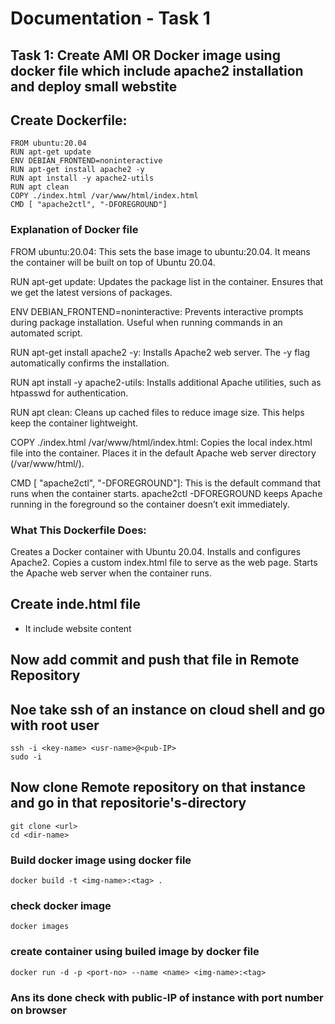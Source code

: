 # Documentation - Task 1

## Task 1: Create AMI OR Docker image using docker file which include apache2 installation and deploy small webstite

## Create Dockerfile:
```
FROM ubuntu:20.04
RUN apt-get update
ENV DEBIAN_FRONTEND=noninteractive
RUN apt-get install apache2 -y
RUN apt install -y apache2-utils
RUN apt clean
COPY ./index.html /var/www/html/index.html
CMD [ "apache2ctl", "-DFOREGROUND"]
```
### Explanation of Docker file 
FROM ubuntu:20.04: This sets the base image to ubuntu:20.04. It means the container will be built on top of Ubuntu 20.04.

RUN apt-get update: Updates the package list in the container. Ensures that we get the latest versions of packages.

ENV DEBIAN_FRONTEND=noninteractive: Prevents interactive prompts during package installation. Useful when running commands in an automated script.

RUN apt-get install apache2 -y: Installs Apache2 web server. The -y flag automatically confirms the installation.

RUN apt install -y apache2-utils: Installs additional Apache utilities, such as htpasswd for authentication.

RUN apt clean: Cleans up cached files to reduce image size. This helps keep the container lightweight.

COPY ./index.html /var/www/html/index.html: Copies the local index.html file into the container. Places it in the default Apache web server directory (/var/www/html/).

CMD [ "apache2ctl", "-DFOREGROUND"]: This is the default command that runs when the container starts. apache2ctl -DFOREGROUND keeps Apache running in the foreground so the container doesn’t exit immediately.

### What This Dockerfile Does:
Creates a Docker container with Ubuntu 20.04.
Installs and configures Apache2.
Copies a custom index.html file to serve as the web page.
Starts the Apache web server when the container runs.

## Create inde.html file 
- It include website content
  
## Now add commit and push that file in Remote Repository

## Noe take ssh of an instance on cloud shell and go with root user
```
ssh -i <key-name> <usr-name>@<pub-IP>
sudo -i
```
## Now clone Remote repository on that instance and go in that repositorie's-directory
```
git clone <url>
cd <dir-name>
```
### Build docker image using docker file 
```
docker build -t <img-name>:<tag> .
```
### check docker image
```
docker images
```

### create container using builed image by docker file 
```
docker run -d -p <port-no> --name <name> <img-name>:<tag>
```
### Ans its done check with public-IP of instance with port number on browser
